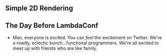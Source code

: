 ## Simple 2D Rendering

## The Day Before LambdaConf

- Man, everyone is excited. You can *feel* the excitement on Twitter.
  We're a rowdy, eclectic bunch...functional programmers. 
  We're all excited to meet up with friends who are like family.
  
  

